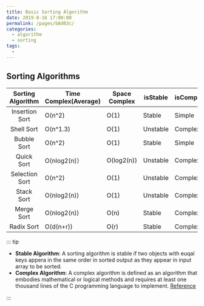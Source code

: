 ```yaml
---
title: Basic Sorting Algorithm
date: 2019-8-16 17:00:00
permalink: /pages/b8d03c/
categories:
  - algorithm
  - sorting
tags:
  - 
---
```

## Sorting Algorithms 
| Sorting Algorithm | Time Complex(Average) | Space Complex | isStable | isComplex |
|:-----------------:|-----------------------|---------------|----------|-----------|
| Insertion Sort    | O(n^2)                | O(1)          | Stable   | Simple    |
| Shell Sort        | O(n^1.3)              | O(1)          | Unstable | Complex   |
| Bubble Sort       | O(n^2)                | O(1)          | Stable   | Simple    |
| Quick Sort        | O(nlog2(n)）          | O(log2(n))    | Unstable | Complex   |
| Selection Sort    | O(n^2)                | O(1)          | Unstable | Complex   |
| Stack Sort        | O(nlog2(n))           | O(1)          | Unstable | Complex   |
| Merge Sort        | O(nlog2(n))           | O(n)          | Stable   | Complex   |
| Radix Sort        | O(d(n+r))             | O(r)          | Stable   | Complex   |
::: tip 
- **Stable Algorithm**: A sorting algorithm is stable if two objects with euqal keys appera in the same order in sorted output as they appear in input array to be sorted.
- **Complex Algorithm**: A complex algorithm is defined as an algorithm that embodies mathematical or logical methods and requires at least one thousand lines of the C programming language to implement. [Reference](https://mathblog.com/complex-algorithm-research-and-development-harder-than-many-think/)

:::